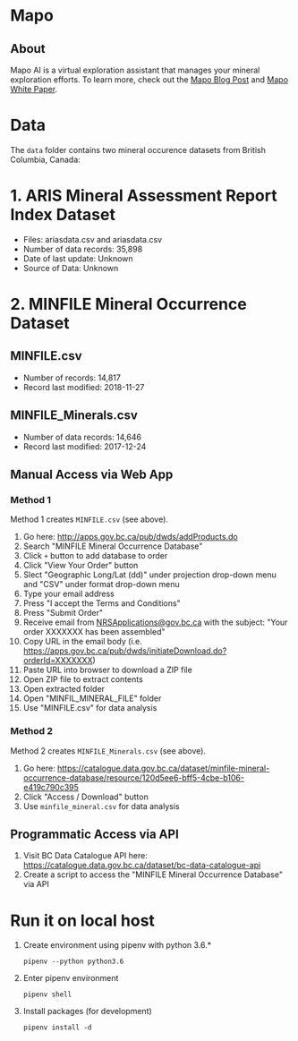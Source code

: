 # Mapo

## About

Mapo AI is a virtual exploration assistant that manages your mineral exploration efforts. To learn more, check out the [Mapo Blog Post](https://blog.produvia.com/letter-to-the-mining-industry-298cf0a0c6a8) and [Mapo White Paper](https://docs.google.com/document/d/1Y5WQ_IpmxeAowbNVMdT7lOzStZruOqBy1_rQ0PUWCEk/view).

# Data

The `data` folder contains two mineral occurence datasets from British Columbia, Canada:

# 1. ARIS Mineral Assessment Report Index Dataset

- Files: ariasdata.csv and ariasdata.csv
- Number of data records: 35,898
- Date of last update: Unknown
- Source of Data: Unknown

# 2. MINFILE Mineral Occurrence Dataset

## MINFILE.csv

- Number of records: 14,817
- Record last modified: 2018-11-27

## MINFILE_Minerals.csv

- Number of data records: 14,646
- Record last modified: 2017-12-24

## Manual Access via Web App

### Method 1

Method 1 creates `MINFILE.csv` (see above).

1. Go here: <http://apps.gov.bc.ca/pub/dwds/addProducts.do>
2. Search "MINFILE Mineral Occurrence Database"
3. Click `+` button to add database to order
4. Click "View Your Order" button
5. Slect "Geographic Long/Lat (dd)" under projection drop-down menu and "CSV" under format drop-down menu
6. Type your email address
7. Press "I accept the Terms and Conditions"
8. Press "Submit Order"
9. Receive email from <NRSApplications@gov.bc.ca> with the subject: "Your order XXXXXXX has been assembled"
10. Copy URL in the email body (i.e. <https://apps.gov.bc.ca/pub/dwds/initiateDownload.do?orderId=XXXXXXX>)
11. Paste URL into browser to download a ZIP file
12. Open ZIP file to extract contents
13. Open extracted folder
14. Open "MINFIL_MINERAL_FILE" folder
15. Use "MINFILE.csv" for data analysis

### Method 2

Method 2 creates `MINFILE_Minerals.csv` (see above).

1. Go here: <https://catalogue.data.gov.bc.ca/dataset/minfile-mineral-occurrence-database/resource/120d5ee6-bff5-4cbe-b106-e419c790c395>
2. Click "Access / Download" button
3. Use `minfile_mineral.csv` for data analysis

## Programmatic Access via API

1. Visit BC Data Catalogue API here: <https://catalogue.data.gov.bc.ca/dataset/bc-data-catalogue-api>
2. Create a script to access the "MINFILE Mineral Occurrence Database" via API

# Run it on local host

1. Create environment using pipenv with python 3.6.*
    ```
    pipenv --python python3.6
    ```
2. Enter pipenv environment
    ```
    pipenv shell
    ```
3. Install packages (for development)
    ```
    pipenv install -d
    ```
